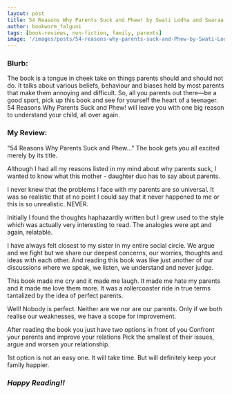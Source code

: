 ```yaml
---
layout: post
title: 54 Reasons Why Parents Suck and Phew! by Swati Lodha and Swaraa Lodha
author: bookworm_falguni
tags: [book-reviews, non-fiction, family, parents]
image: '/images/posts/54-reasons-why-parents-suck-and-Phew-by-Swati-Lodha.jpg'
---
```

### **Blurb:**
The book is a tongue in cheek take on things parents should and should not do. It talks about various beliefs, behaviour and biases held by most parents that make them annoying and difficult. So, all you parents out there—be a good sport, pick up this book and see for yourself the heart of a teenager. 54 Reasons Why Parents Suck and Phew! will leave you with one big reason to understand your child, all over again. 

### **My Review:**
"54 Reasons Why Parents Suck and Phew..." The book gets you all excited merely by its title. 

Although I had all my reasons listed in my mind about why parents suck, I wanted to know what this mother - daughter duo has to say about parents. 

I never knew that the problems I face with my parents are so universal. It was so realistic that at no point I could say that it never happened to me or this is so unrealistic. NEVER.

Initially I found the thoughts haphazardly written but I grew used to the style which was actually very interesting to read. The analogies were apt and again, relatable. 

I have always felt closest to my sister in my entire social circle. We argue and we fight but we share our deepest concerns, our worries, thoughts and ideas with each other. And reading this book was like just another of our discussions where we speak, we listen, we understand and never judge.

This book made me cry and it made me laugh. It made me hate my parents and it made me love them more. It was a rollercoaster ride in true terms tantalized by the idea of perfect parents.

Well! Nobody is perfect. Neither are we nor are our parents. Only if we both realise our weaknesses, we have a scope for improvement.

After reading the book you just have two options in front of you
Confront your parents and improve your relations
Pick the smallest of their issues, argue and worsen your relationship.

1st option is not an easy one. It will take time. But will definitely keep your family happier. 

### ***Happy Reading!!***
